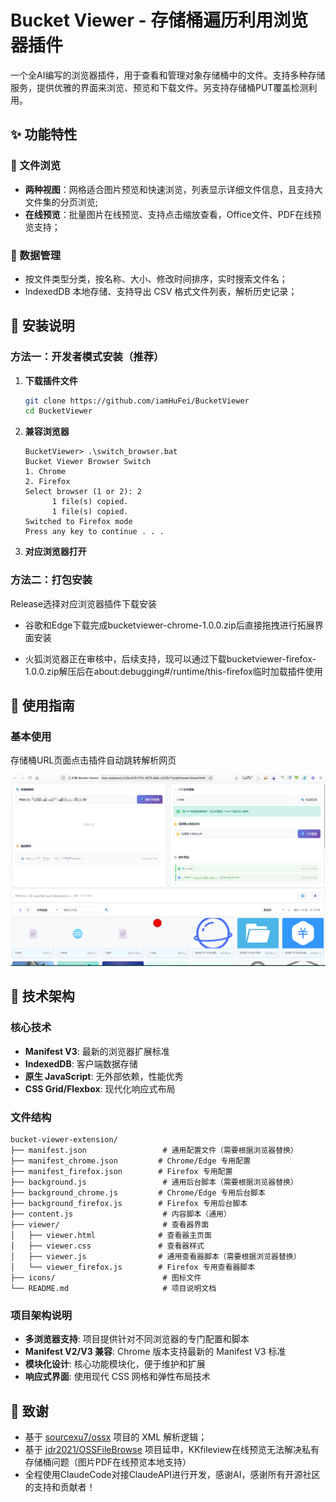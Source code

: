 # Bucket Viewer - 存储桶遍历利用浏览器插件

一个全AI编写的浏览器插件，用于查看和管理对象存储桶中的文件。支持多种存储服务，提供优雅的界面来浏览、预览和下载文件。另支持存储桶PUT覆盖检测利用。

## ✨ 功能特性

### 📁 文件浏览
- **两种视图**：网格适合图片预览和快速浏览，列表显示详细文件信息，且支持大文件集的分页浏览;
- **在线预览**：批量图片在线预览、支持点击缩放查看，Office文件、PDF在线预览支持；

### 🎯 数据管理
- 按文件类型分类，按名称、大小、修改时间排序，实时搜索文件名；
- IndexedDB 本地存储、支持导出 CSV 格式文件列表，解析历史记录；



## 🚀 安装说明

### 方法一：开发者模式安装（推荐）

1. **下载插件文件**
   ```bash
   git clone https://github.com/iamHuFei/BucketViewer
   cd BucketViewer
   ```

2. **兼容浏览器**
   ```
   BucketViewer> .\switch_browser.bat
   Bucket Viewer Browser Switch
   1. Chrome
   2. Firefox
   Select browser (1 or 2): 2
         1 file(s) copied.
         1 file(s) copied.
   Switched to Firefox mode
   Press any key to continue . . .
   ```
3. **对应浏览器打开**

### 方法二：打包安装

Release选择对应浏览器插件下载安装

- 谷歌和Edge下载完成bucketviewer-chrome-1.0.0.zip后直接拖拽进行拓展界面安装

- 火狐浏览器正在审核中，后续支持，现可以通过下载bucketviewer-firefox-1.0.0.zip解压后在about:debugging#/runtime/this-firefox临时加载插件使用

## 📖 使用指南

### 基本使用

存储桶URL页面点击插件自动跳转解析网页

![alt text](images/image.png)



## 🔧 技术架构

### 核心技术
- **Manifest V3**: 最新的浏览器扩展标准
- **IndexedDB**: 客户端数据存储
- **原生 JavaScript**: 无外部依赖，性能优秀
- **CSS Grid/Flexbox**: 现代化响应式布局

### 文件结构
```
bucket-viewer-extension/
├── manifest.json                 # 通用配置文件（需要根据浏览器替换）
├── manifest_chrome.json         # Chrome/Edge 专用配置
├── manifest_firefox.json        # Firefox 专用配置
├── background.js                 # 通用后台脚本（需要根据浏览器替换）
├── background_chrome.js         # Chrome/Edge 专用后台脚本
├── background_firefox.js        # Firefox 专用后台脚本
├── content.js                    # 内容脚本（通用）
├── viewer/                       # 查看器界面
│   ├── viewer.html              # 查看器主页面
│   ├── viewer.css               # 查看器样式
│   ├── viewer.js                # 通用查看器脚本（需要根据浏览器替换）
│   └── viewer_firefox.js        # Firefox 专用查看器脚本
├── icons/                        # 图标文件
└── README.md                     # 项目说明文档
```

### 项目架构说明

- **多浏览器支持**: 项目提供针对不同浏览器的专门配置和脚本
- **Manifest V2/V3 兼容**: Chrome 版本支持最新的 Manifest V3 标准
- **模块化设计**: 核心功能模块化，便于维护和扩展
- **响应式界面**: 使用现代 CSS 网格和弹性布局技术



## 🙏 致谢

- 基于 [sourcexu7/ossx](https://github.com/sourcexu7/ossx) 项目的 XML 解析逻辑；
- 基于 [jdr2021/OSSFileBrowse](https://github.com/jdr2021/OSSFileBrowse) 项目延申，KKfileview在线预览无法解决私有存储桶问题（图片PDF在线预览本地支持）
- 全程使用ClaudeCode对接ClaudeAPI进行开发，感谢AI，感谢所有开源社区的支持和贡献者！